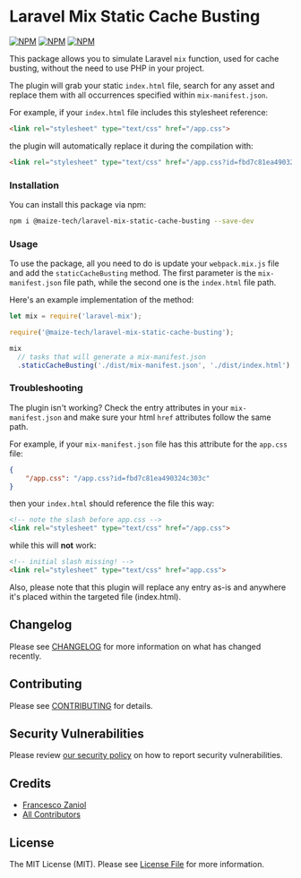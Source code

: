 # Laravel Mix Static Cache Busting

<a href="https://www.npmjs.com/package/@maize-tech/laravel-mix-static-cache-busting"><img src="https://img.shields.io/npm/v/@maize-tech/laravel-mix-static-cache-busting.svg" alt="NPM"></a>
<a href="https://npmcharts.com/compare/@maize-tech/laravel-mix-static-cache-busting?minimal=true"><img src="https://img.shields.io/npm/dt/@maize-tech/laravel-mix-static-cache-busting.svg" alt="NPM"></a>
<a href="https://www.npmjs.com/package/@maize-tech/laravel-mix-static-cache-busting"><img src="https://img.shields.io/npm/l/@maize-tech/laravel-mix-static-cache-busting.svg" alt="NPM"></a>

This package allows you to simulate Laravel `mix` function, used for cache busting, without the need to use PHP in your project.

The plugin will grab your static `index.html` file, search for any asset and replace them with all occurrences specified within `mix-manifest.json`.

For example, if your `index.html` file includes this stylesheet reference:

```html
<link rel="stylesheet" type="text/css" href="/app.css">
```

the plugin will automatically replace it during the compilation with:

```html
<link rel="stylesheet" type="text/css" href="/app.css?id=fbd7c81ea490324c303c">
```

### Installation

You can install this package via npm:

```bash
npm i @maize-tech/laravel-mix-static-cache-busting --save-dev
```

### Usage

To use the package, all you need to do is update your `webpack.mix.js` file and add the `staticCacheBusting` method.
The first parameter is the `mix-manifest.json` file path, while the second one is the `index.html` file path.

Here's an example implementation of the method:

```js
let mix = require('laravel-mix');

require('@maize-tech/laravel-mix-static-cache-busting');

mix
  // tasks that will generate a mix-manifest.json
  .staticCacheBusting('./dist/mix-manifest.json', './dist/index.html') // change paths at your discretion
```

### Troubleshooting

The plugin isn't working?
Check the entry attributes in your `mix-manifest.json` and make sure your html `href` attributes follow the same path.

For example, if your `mix-manifest.json` file has this attribute for the `app.css` file:

```json
{
    "/app.css": "/app.css?id=fbd7c81ea490324c303c"
}
```

then your `index.html` should reference the file this way:

```html
<!-- note the slash before app.css -->
<link rel="stylesheet" type="text/css" href="/app.css">
```

while this will **not** work:

```html
<!-- initial slash missing! -->
<link rel="stylesheet" type="text/css" href="app.css">
```

Also, please note that this plugin will replace any entry as-is and anywhere it's placed within the targeted file (index.html).

## Changelog

Please see [CHANGELOG](CHANGELOG.md) for more information on what has changed recently.

## Contributing

Please see [CONTRIBUTING](.github/CONTRIBUTING.md) for details.

## Security Vulnerabilities

Please review [our security policy](../../security/policy) on how to report security vulnerabilities.

## Credits

- [Francesco Zaniol](https://github.com/francescozaniol)
- [All Contributors](../../contributors)

## License

The MIT License (MIT). Please see [License File](LICENSE.md) for more information.
